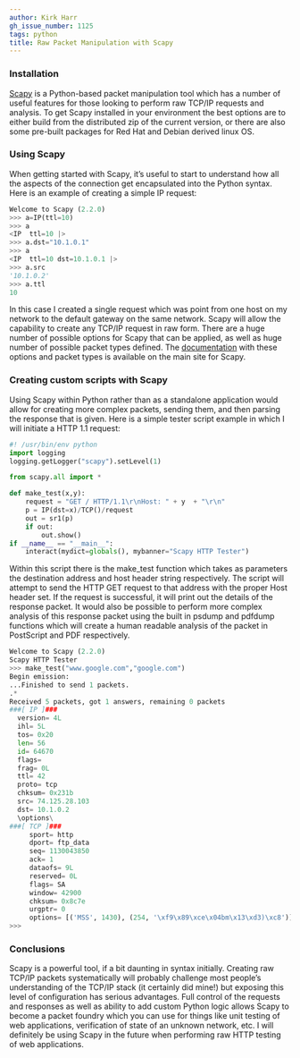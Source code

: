 ```yaml
---
author: Kirk Harr
gh_issue_number: 1125
tags: python
title: Raw Packet Manipulation with Scapy
---
```




### Installation

[Scapy](http://www.secdev.org/projects/scapy/) is a Python-based packet manipulation tool which has a number of useful features for those looking to perform raw TCP/IP requests and analysis. To get Scapy installed in your environment the best options are to either build from the distributed zip of the current version, or there are also some pre-built packages for Red Hat and Debian derived linux OS.

### Using Scapy

When getting started with Scapy, it’s useful to start to understand how all the aspects of the connection get encapsulated into the Python syntax. Here is an example of creating a simple IP request:

```python
Welcome to Scapy (2.2.0)
>>> a=IP(ttl=10)
>>> a
<IP  ttl=10 |>
>>> a.dst="10.1.0.1"
>>> a
<IP  ttl=10 dst=10.1.0.1 |>
>>> a.src
'10.1.0.2'
>>> a.ttl
10
```

In this case I created a single request which was point from one host on my network to the default gateway on the same network. Scapy will allow the capability to create any TCP/IP request in raw form. There are a huge number of possible options for Scapy that can be applied, as well as huge number of possible packet types defined. The [documentation](https://scapy.readthedocs.io/en/latest/) with these options and packet types is available on the main site for Scapy.

### Creating custom scripts with Scapy

Using Scapy within Python rather than as a standalone application would allow for creating more complex packets, sending them, and then parsing the response that is given. Here is a simple tester script example in which I will initiate a HTTP 1.1 request:

```python
#! /usr/bin/env python
import logging
logging.getLogger("scapy").setLevel(1)

from scapy.all import *

def make_test(x,y):
    request = "GET / HTTP/1.1\r\nHost: " + y  + "\r\n"
    p = IP(dst=x)/TCP()/request
    out = sr1(p)
    if out:
        out.show()
if __name__ == "__main__":
    interact(mydict=globals(), mybanner="Scapy HTTP Tester")
```

Within this script there is the make_test function which takes as parameters the destination address and host header string respectively. The script will attempt to send the HTTP GET request to that address with the proper Host header set. If the request is successful, it will print out the details of the response packet. It would also be possible to perform more complex analysis of this response packet using the built in psdump and pdfdump functions which will create a human readable analysis of the packet in PostScript and PDF respectively.

```python
Welcome to Scapy (2.2.0)
Scapy HTTP Tester
>>> make_test("www.google.com","google.com")
Begin emission:
...Finished to send 1 packets.
.*
Received 5 packets, got 1 answers, remaining 0 packets
###[ IP ]###
  version= 4L
  ihl= 5L
  tos= 0x20
  len= 56
  id= 64670
  flags=
  frag= 0L
  ttl= 42
  proto= tcp
  chksum= 0x231b
  src= 74.125.28.103
  dst= 10.1.0.2
  \options\
###[ TCP ]###
     sport= http
     dport= ftp_data
     seq= 1130043850
     ack= 1
     dataofs= 9L
     reserved= 0L
     flags= SA
     window= 42900
     chksum= 0x8c7e
     urgptr= 0
     options= [('MSS', 1430), (254, '\xf9\x89\xce\x04bm\x13\xd3)\xc8')]
>>>
```

### Conclusions

Scapy is a powerful tool, if a bit daunting in syntax initially. Creating raw TCP/IP packets systematically will probably challenge most people’s understanding of the TCP/IP stack (it certainly did mine!) but exposing this level of configuration has serious advantages. Full control of the requests and responses as well as ability to add custom Python logic allows Scapy to become a packet foundry which you can use for things like unit testing of web applications, verification of state of an unknown network, etc. I will definitely be using Scapy in the future when performing raw HTTP testing of web applications.


